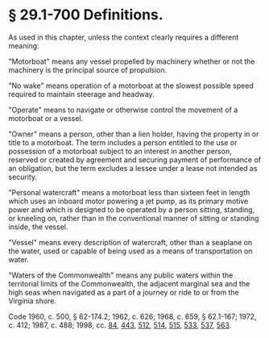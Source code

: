 # § 29.1-700 Definitions.

<p>As used in this chapter, unless the context clearly requires a different meaning:</p><p>"Motorboat" means any vessel propelled by machinery whether or not the machinery is the principal source of propulsion.</p><p>"No wake" means operation of a motorboat at the slowest possible speed required to maintain steerage and headway.</p><p>"Operate" means to navigate or otherwise control the movement of a motorboat or a vessel.</p><p>"Owner" means a person, other than a lien holder, having the property in or title to a motorboat. The term includes a person entitled to the use or possession of a motorboat subject to an interest in another person, reserved or created by agreement and securing payment of performance of an obligation, but the term excludes a lessee under a lease not intended as security.</p><p>"Personal watercraft" means a motorboat less than sixteen feet in length which uses an inboard motor powering a jet pump, as its primary motive power and which is designed to be operated by a person sitting, standing, or kneeling on, rather than in the conventional manner of sitting or standing inside, the vessel.</p><p>"Vessel" means every description of watercraft, other than a seaplane on the water, used or capable of being used as a means of transportation on water.</p><p>"Waters of the Commonwealth" means any public waters within the territorial limits of the Commonwealth, the adjacent marginal sea and the high seas when navigated as a part of a journey or ride to or from the Virginia shore.</p><p>Code 1960, c. 500, § 62-174.2; 1962, c. 626; 1968, c. 659, § 62.1-167; 1972, c. 412; 1987, c. 488; 1998, cc. <a href='http://lis.virginia.gov/cgi-bin/legp604.exe?981+ful+CHAP0084'>84</a>, <a href='http://lis.virginia.gov/cgi-bin/legp604.exe?981+ful+CHAP0443'>443</a>, <a href='http://lis.virginia.gov/cgi-bin/legp604.exe?981+ful+CHAP0512'>512</a>, <a href='http://lis.virginia.gov/cgi-bin/legp604.exe?981+ful+CHAP0514'>514</a>, <a href='http://lis.virginia.gov/cgi-bin/legp604.exe?981+ful+CHAP0515'>515</a>, <a href='http://lis.virginia.gov/cgi-bin/legp604.exe?981+ful+CHAP0533'>533</a>, <a href='http://lis.virginia.gov/cgi-bin/legp604.exe?981+ful+CHAP0537'>537</a>, <a href='http://lis.virginia.gov/cgi-bin/legp604.exe?981+ful+CHAP0563'>563</a>.</p>